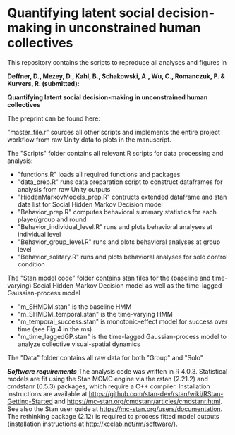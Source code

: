 # Quantifying latent social decision-making in unconstrained human collectives

This repository contains the scripts to reproduce all analyses and figures in 

**Deffner, D., Mezey, D., Kahl, B., Schakowski, A., Wu, C., Romanczuk, P. & Kurvers, R. (submitted):**

****Quantifying latent social decision-making in unconstrained human collectives****

The preprint can be found here:

"master_file.r" sources all other scripts and implements the entire project workflow from raw Unity data to plots in the manuscript.

The "Scripts" folder contains all relevant R scripts for data processing and analysis:

- "functions.R" loads all required functions and packages
- "data_prep.R" runs data preparation script to construct dataframes for analysis from raw Unity outputs
- "HiddenMarkovModels_prep.R" contructs extended dataframe and stan data list for Social Hidden Markov Decision model
- "Behavior_prep.R" computes behavioral summary statistics for each player/group and round
- "Behavior_individual_level.R" runs and plots behavioral analyses at individual level
- "Behavior_group_level.R" runs and plots behavioral analyses at group level
- "Behavior_solitary.R" runs and plots behavioral analyses for solo control condition


The "Stan model code" folder contains stan files for the (baseline and time-varying) Social Hidden Markov Decision model as well as the time-lagged Gaussian-process model

- "m_SHMDM.stan" is the baseline HMM
- "m_SHMDM_temporal.stan" is the time-varying HMM
- "m_temporal_success.stan" is monotonic-effect model for success over time (see Fig.4 in the ms)
- "m_time_laggedGP.stan" is the time-lagged Gaussian-process model to analyze collective visual-spatial dynamics

The "Data" folder contains all raw data for both "Group" and "Solo"

***Software requirements***
The analysis code was written in R 4.0.3. Statistical models are fit using the Stan MCMC engine via the rstan (2.21.2) and cmdstanr (0.5.3) packages, which require a C++ compiler. Installation  instructions are available at https://github.com/stan-dev/rstan/wiki/RStan-Getting-Started and https://mc-stan.org/cmdstanr/articles/cmdstanr.html. See also the Stan user guide at https://mc-stan.org/users/documentation. The rethinking package (2.12) is required to process fitted model outputs (installation instructions at http://xcelab.net/rm/software/).
